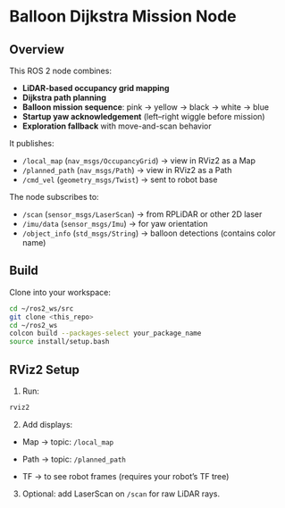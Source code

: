# Balloon Dijkstra Mission Node

## Overview
This ROS 2 node combines:
- **LiDAR-based occupancy grid mapping**
- **Dijkstra path planning**
- **Balloon mission sequence**: pink → yellow → black → white → blue
- **Startup yaw acknowledgement** (left–right wiggle before mission)
- **Exploration fallback** with move-and-scan behavior

It publishes:
- `/local_map` (`nav_msgs/OccupancyGrid`) → view in RViz2 as a Map
- `/planned_path` (`nav_msgs/Path`) → view in RViz2 as a Path
- `/cmd_vel` (`geometry_msgs/Twist`) → sent to robot base

The node subscribes to:
- `/scan` (`sensor_msgs/LaserScan`) → from RPLiDAR or other 2D laser
- `/imu/data` (`sensor_msgs/Imu`) → for yaw orientation
- `/object_info` (`std_msgs/String`) → balloon detections (contains color name)

## Build
Clone into your workspace:
```bash
cd ~/ros2_ws/src
git clone <this_repo>
cd ~/ros2_ws
colcon build --packages-select your_package_name
source install/setup.bash
```
## RViz2 Setup
1. Run:
```bash
rviz2
```
2. Add displays:

- Map → topic: `/local_map`

- Path → topic: `/planned_path`

- TF → to see robot frames (requires your robot’s TF tree)

3. Optional: add LaserScan on `/scan` for raw LiDAR rays.
